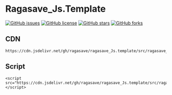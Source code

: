 

Ragasave_Js.Template
==================================================

[![GitHub issues](https://img.shields.io/github/issues/ragasave/ragasave_Js.template)](https://github.com/ragasave/ragasave_Js.template/issues)
[![GitHub license](https://img.shields.io/github/license/ragasave/ragasave_Js.template)](https://github.com/ragasave/ragasave_Js.template/blob/master/LICENSE)
[![GitHub stars](https://img.shields.io/github/stars/ragasave/ragasave_Js.template)](https://github.com/ragasave/ragasave_Js.template/stargazers)
[![GitHub forks](https://img.shields.io/github/forks/ragasave/ragasave_Js.template)](https://github.com/ragasave/ragasave_Js.template/network)

CDN
-------------------------------------------------
```
https://cdn.jsdelivr.net/gh/ragasave/ragasave_Js.template/src/ragasave_Js.template.min.js
```
Script
------------------------------------------------
```
<script src="https://cdn.jsdelivr.net/gh/ragasave/ragasave_Js.template/src/ragasave_Js.template.min.js"></script>
```
